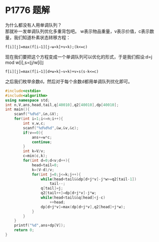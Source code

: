 # P1776 题解

为什么都没有人用单调队列？	
那就补一发单调队列优化多重背包吧。
w表示物品重量，v表示价值，c表示数量，我们知道朴素状态转移方程： 	
```
f[i][j]=max(f[i−1][j−w∗k]+v∗k);(k<=c)
```	
现在我们要把这个方程变成一个单调队列可以优化的形式，于是我们假设:d=j mod w[i],s=⌊j/w[i]⌋ 	
```
f[i][j]=max(f[i−1][d+w∗k]−v∗k)+v∗s(s-k<=c) 
```
之后我们枚举余数d，然后对于每个余数d都用单调队列优化即可。
```cpp
#include<cstdio>
#include<algorithm>
using namespace std;
int n,V,ans,head,tail,q[40010],q2[40010],dp[40010];
int main(){
	scanf("%d%d",&n,&V);
	for(int i=1;i<=n;i++){
		int v,w,c;
		scanf("%d%d%d",&w,&v,&c);
		if(v==0){
			ans+=w*c;
			continue;
		}
		int k=V/v;
		c=min(c,k);
		for(int d=0;d<v;d++){
			head=tail=0;
			k=(V-d)/v;
			for(int j=0;j<=k;j++){
				while(head<tail&&dp[d+j*v]-j*w>=q2[tail-1])
					tail--;
				q[tail]=j;
				q2[tail++]=dp[d+j*v]-j*w;
				while(head<tail&&q[head]<j-c)
					++head;
				dp[d+j*v]=max(dp[d+j*v],q2[head]+j*w);
			}
		}
	}
	printf("%d",ans+dp[V]);
	return 0;
}
  ```